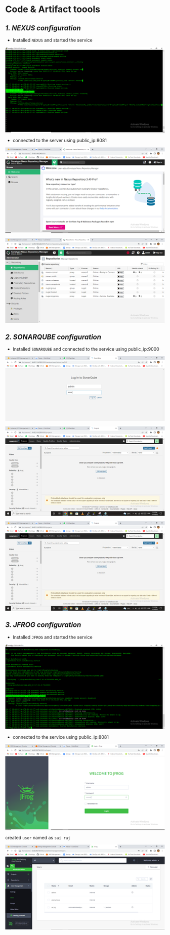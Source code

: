 # Code & Artifact toools

## ***1. NEXUS configuration***

- Installed `NEXUS` and started the service  

![nexus1](https://github.com/SaaiRaj/DEVOPS/blob/main/Code%20%26%20Artifact%20Tools/images/nexus%201.PNG)

- connected to the server using public_ip:8081  

![nexus2](https://github.com/SaaiRaj/DEVOPS/blob/main/Code%20%26%20Artifact%20Tools/images/nexus%202.PNG)

![nexus3](https://github.com/SaaiRaj/DEVOPS/blob/main/Code%20%26%20Artifact%20Tools/images/nexus%203.PNG)

## ***2. SONARQUBE configuration***

- Installed `SONARQUBE` and connected to the service  using public_ip:9000

![sonarqube1](https://github.com/SaaiRaj/DEVOPS/blob/main/Code%20%26%20Artifact%20Tools/images/sonarqube%201.PNG)

![sonarqube2](https://github.com/SaaiRaj/DEVOPS/blob/main/Code%20%26%20Artifact%20Tools/images/sonarqube%202.PNG)

![sonarqube2](https://github.com/SaaiRaj/DEVOPS/blob/main/Code%20%26%20Artifact%20Tools/images/sonarqube%202.PNG)

## ***3. JFROG configuration***

- Installed `JFROG` and started the service  

![jfrog1](https://github.com/SaaiRaj/DEVOPS/blob/main/Code%20%26%20Artifact%20Tools/images/jfrog1.PNG)

- connected to the service  using public_ip:8081  

![jfrog2](https://github.com/SaaiRaj/DEVOPS/blob/main/Code%20%26%20Artifact%20Tools/images/frog2.PNG)

created `user` named as `sai raj`  

![jfrog3](https://github.com/SaaiRaj/DEVOPS/blob/main/Code%20%26%20Artifact%20Tools/images/jfrog3.PNG)
